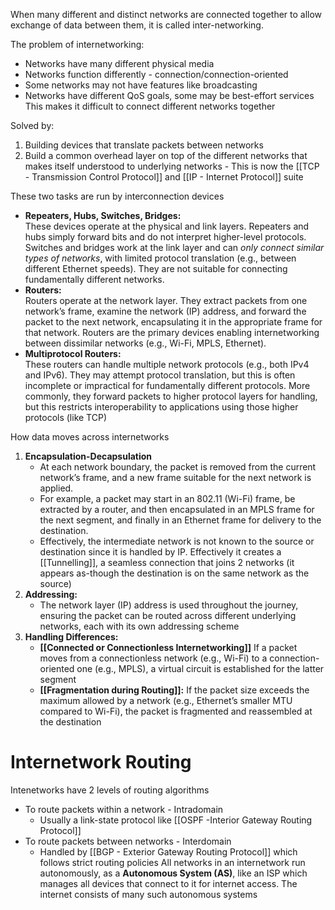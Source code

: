 When many different and distinct networks are connected together to allow exchange of data between them, it is called inter-networking.

The problem of internetworking:
- Networks have many different physical media
- Networks function differently - connection/connection-oriented
- Some networks may not have features like broadcasting
- Networks have different QoS goals, some may be best-effort services
This makes it difficult to connect different networks together

Solved by:
1. Building devices that translate packets between networks
2. Build a common overhead layer on top of the different networks that makes itself understood to underlying networks - This is now the [[TCP - Transmission Control Protocol]] and [[IP - Internet Protocol]] suite

These two tasks are run by interconnection devices
- **Repeaters, Hubs, Switches, Bridges:**  
    These devices operate at the physical and link layers. Repeaters and hubs simply forward bits and do not interpret higher-level protocols. Switches and bridges work at the link layer and can *only connect similar types of networks*, with limited protocol translation (e.g., between different Ethernet speeds). They are not suitable for connecting fundamentally different networks.
- **Routers:**  
    Routers operate at the network layer. They extract packets from one network’s frame, examine the network (IP) address, and forward the packet to the next network, encapsulating it in the appropriate frame for that network. Routers are the primary devices enabling internetworking between dissimilar networks (e.g., Wi-Fi, MPLS, Ethernet).
- **Multiprotocol Routers:**  
    These routers can handle multiple network protocols (e.g., both IPv4 and IPv6). They may attempt protocol translation, but this is often incomplete or impractical for fundamentally different protocols. More commonly, they forward packets to higher protocol layers for handling, but this restricts interoperability to applications using those higher protocols (like TCP)

How data moves across internetworks
1. **Encapsulation-Decapsulation**
    - At each network boundary, the packet is removed from the current network’s frame, and a new frame suitable for the next network is applied.
    - For example, a packet may start in an 802.11 (Wi-Fi) frame, be extracted by a router, and then encapsulated in an MPLS frame for the next segment, and finally in an Ethernet frame for delivery to the destination. 
    - Effectively, the intermediate network is not known to the source or destination since it is handled by IP. Effectively it creates a [[Tunnelling]], a seamless connection that joins 2 networks (it appears as-though the destination is on the same network as the source)
2. **Addressing:**
    - The network layer (IP) address is used throughout the journey, ensuring the packet can be routed across different underlying networks, each with its own addressing scheme
3. **Handling Differences:**
    - **[[Connected or Connectionless Internetworking]]** If a packet moves from a connectionless network (e.g., Wi-Fi) to a connection-oriented one (e.g., MPLS), a virtual circuit is established for the latter segment
    - **[[Fragmentation during Routing]]:** If the packet size exceeds the maximum allowed by a network (e.g., Ethernet’s smaller MTU compared to Wi-Fi), the packet is fragmented and reassembled at the destination

# Internetwork Routing
Intenetworks have 2 levels of routing algorithms
- To route packets within a network - Intradomain
	- Usually a link-state protocol like [[OSPF -Interior Gateway Routing Protocol]]
- To route packets between networks - Interdomain
	- Handled by [[BGP - Exterior Gateway Routing Protocol]] which follows strict routing policies
All networks in an internetwork run autonomously, as a **Autonomous System (AS)**, like an ISP which manages all devices that connect to it for internet access. The internet consists of many such autonomous systems




